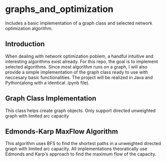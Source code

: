 # graphs_and_optimization
Includes a basic implementation of a graph class and selected network optimization algorithm.

## Introduction
When dealing with network optimization poblem, a handful intuitive and interesting algorithms exist already. For this repo, the goal is to implement selected algorithms. Since most algorithm runs on a graph, I will also provide a simple implementation of the graph class ready to use with neccesary basic functionalities. The project will be realized in Java and Python(along with a identical .ipynb file).

## Graph Class Implementation
This class helps create graph objects. Only support directed unweighted graph with limited arc capacity

## Edmonds-Karp MaxFlow Algorithm
This algorithm uses BFS to find the shortest paths in a unweighted directed graph with limited arc capacity.
All implementations theoratically use Edmonds and Karp's approach to find the maximum flow of the capacity.

